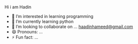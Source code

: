 Hi i am Hadin
- 👀 I’m interested in learning programming 
- 🌱 I’m currently learning python 
- 💞️ I’m looking to collaborate on ...
haadinhameed@gmail.com 
- 😄 Pronouns: ...
- ⚡ Fun fact: ...

<!---
Lio10hadin/Lio10hadin is a ✨ special ✨ repository because its `README.md` (this file) appears on your GitHub profile.
You can click the Preview link to take a look at your changes.
--->
